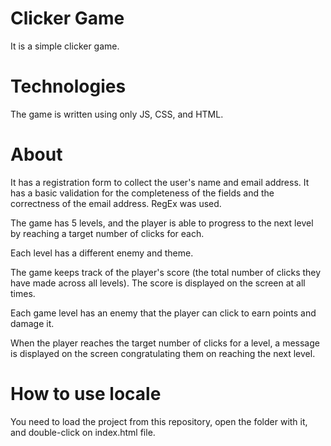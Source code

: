 # Clicker Game
It is a simple clicker game.

# Technologies
The game is written using only JS, CSS, and HTML.

# About
It has a registration form to collect the user's name and email address. It has a basic validation for the completeness of the fields and the correctness of the email address. RegEx was used.

The game has 5 levels, and the player is able to progress to the next level by reaching a target number of clicks for each.

Each level has a different enemy and theme.

The game keeps track of the player's score (the total number of clicks they have made across all levels). The score is displayed on the screen at all times.

Each game level has an enemy that the player can click to earn points and damage it.

When the player reaches the target number of clicks for a level, a message is displayed on the screen congratulating them on reaching the next level.

# How to use locale
You need to load the project from this repository, open the folder with it, and double-click on index.html file.
